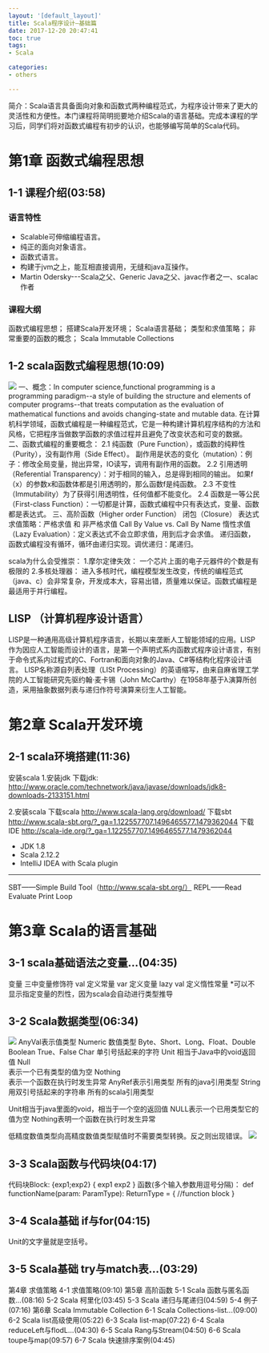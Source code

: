 ```yaml
---
layout: '[default_layout]'   
title: Scala程序设计—基础篇      
date: 2017-12-20 20:47:41  
toc: true                  
tags:                        
- Scala

categories:                  
- others

---
```

简介：Scala语言具备面向对象和函数式两种编程范式，为程序设计带来了更大的灵活性和方便性。本门课程将简明扼要地介绍Scala的语言基础。完成本课程的学习后，同学们将对函数式编程有初步的认识，也能够编写简单的Scala代码。
<!--more-->
# 第1章 函数式编程思想
## 1-1 课程介绍(03:58)
### 语言特性
- Scalable可伸缩编程语言。
- 纯正的面向对象语言。
- 函数式语言。
- 构建于jvm之上，能互相直接调用，无缝和java互操作。
- Martin Odersky---Scala之父、Generic Java之父、javac作者之一、scalac作者

### 课程大纲
函数式编程思想；
搭建Scala开发环境；
Scala语言基础；
类型和求值策略；
非常重要的函数的概念；
Scala Immutable Collections

## 1-2 scala函数式编程思想(10:09)
![](https://img4.mukewang.com/599a334b0001b24012800720.jpg)
一、概念：In computer science,functional programming is a programming paradigm--a style of building the structure and elements of computer programs--that treats computation as the evaluation of mathematical functions and avoids changing-state and mutable data.
在计算机科学领域，函数式编程是一种编程范式，它是一种构建计算机程序结构的方法和风格，它把程序当做数学函数的求值过程并且避免了改变状态和可变的数据。
二、函数式编程的重要概念：
2.1 纯函数（Pure Function），或函数的纯粹性（Purity），没有副作用（Side Effect）。
副作用是状态的变化（mutation）：例子：修改全局变量，抛出异常，IO读写，调用有副作用的函数。
2.2 引用透明（Referential Transparency）：对于相同的输入，总是得到相同的输出。
如果f（x）的参数x和函数体都是引用透明的，那么函数f是纯函数。
2.3 不变性（Immutability）为了获得引用透明性，任何值都不能变化。
2.4 函数是一等公民（First-class Function）：一切都是计算，函数式编程中只有表达式，变量、函数都是表达式。
三、高阶函数（Higher order Function）
闭包（Closure）
表达式求值策略：严格求值 和 非严格求值  Call By Value  vs.  Call By Name
惰性求值（Lazy Evaluation）：定义表达式不会立即求值，用到后才会求值。
递归函数，函数式编程没有循环，循环由递归实现。调优递归：尾递归。

scala为什么会受推崇：
1.摩尔定律失效：
一个芯片上面的电子元器件的个数是有极限的
2.多核处理器：
进入多核时代，编程模型发生改变，传统的编程范式（java、c）会非常复杂，开发成本大，容易出错，质量难以保证。函数式编程是最适用于并行编程。

## LISP （计算机程序设计语言） 
LISP是一种通用高级计算机程序语言，长期以来垄断人工智能领域的应用。LISP作为因应人工智能而设计的语言，是第一个声明式系内函数式程序设计语言，有别于命令式系内过程式的C、Fortran和面向对象的Java、C#等结构化程序设计语言。
LISP名称源自列表处理（LISt Processing）的英语缩写，由来自麻省理工学院的人工智能研究先驱约翰·麦卡锡（John McCarthy）在1958年基于λ演算所创造，采用抽象数据列表与递归作符号演算来衍生人工智能。

# 第2章 Scala开发环境
## 2-1 scala环境搭建(11:36)
安装scala
1.安装jdk
下载jdk:
http://www.oracle.com/technetwork/java/javase/downloads/jdk8-downloads-2133151.html

2.安装scala
下载scala
http://www.scala-lang.org/download/
下载sbt
http://www.scala-sbt.org/?_ga=1.122557707.1496465577.1479362044
下载IDE
http://scala-ide.org/?_ga=1.122557707.1496465577.1479362044

- JDK 1.8
- Scala 2.12.2
- IntelliJ IDEA with Scala plugin

---
SBT——Simple Build Tool（http://www.scala-sbt.org/）
REPL——Read Evaluate Print Loop

# 第3章 Scala的语言基础
## 3-1 scala基础语法之变量...(04:35)
变量
三中变量修饰符
val 定义常量
var 定义变量
lazy val 定义惰性常量
*可以不显示指定变量的烈性，因为scala会自动进行类型推导

## 3-2 Scala数据类型(06:34)
![](https://img4.mukewang.com/5a4a35620001c3f212800720.jpg)
AnyVal表示值类型
      Numeric 数值类型
            Byte、Short、Long、Float、Double
      Boolean
            True、False
      Char
            单引号括起来的字符
      Unit
            相当于Java中的void返回值
      Null  
              表示一个已有类型的值为空
     Nothing   
             表示一个函数在执行时发生异常
AnyRef表示引用类型
      所有的java引用类型
          String
             用双引号括起来的字符串
      所有的scala引用类型

Unit相当于java里面的void，相当于一个空的返回值
NULL表示一个已用类型它的值为空
Nothing表明一个函数在执行时发生异常

低精度数值类型向高精度数值类型赋值时不需要类型转换。反之则出现错误。
![](https://img1.mukewang.com/59c68831000144d412800720.jpg)

## 3-3 Scala函数与代码块(04:17)
代码块Block:
{exp1;exp2}
{
exp1
exp2
}
函数(多个输入参数用逗号分隔)：
def functionName(param: ParamType): ReturnType = {
 //function block
}

## 3-4 Scala基础 if与for(04:15)
Unit的文字量就是空括号。



## 3-5 Scala基础 try与match表...(03:29)
第4章 求值策略
4-1 求值策略(09:10)
第5章 高阶函数
5-1 Scala 函数与匿名函数...(08:16)
5-2 Scala 柯里化(03:45)
5-3 Scala 递归与尾递归(04:59)
5-4 例子(07:16)
第6章 Scala Immutable Collection
6-1 Scala Collections-list...(09:00)
6-2 Scala list高级使用(05:22)
6-3 Scala list-map(07:22)
6-4 Scala reduceLeft与flodL...(04:30)
6-5 Scala Rang与Stream(04:50)
6-6 Scala toupe与map(09:57)
6-7 Scala 快速排序案例(04:45)












